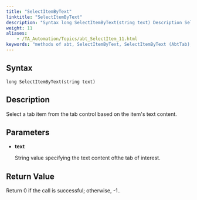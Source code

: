 ```yaml
--- 
title: "SelectItemByText"
linktitle: "SelectItemByText"
description: "Syntax long SelectItemByText(string text) Description Select a tab item from the tab control based on the item's text content. Parameters text String value specifying the text content of the tab of ..."
weight: 11
aliases: 
    - /TA_Automation/Topics/abt_SelectItem_11.html
keywords: "methods of abt, SelectItemByText, SelectItemByText (AbtTab), AbtTab, selectitembytext, abttab selectitembytext, select tab item based on content"
---
```


## Syntax

`long SelectItemByText(string text)`

## Description

Select a tab item from the tab control based on the item's text content.

## Parameters

-   **text**

    String value specifying the text content ofthe tab of interest.


## Return Value

Return 0 if the call is successful; otherwise, -1..





